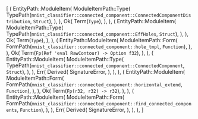 [
    (
        EntityPath::ModuleItem(
            ModuleItemPath::Type(
                TypePath(`mnist_classifier::connected_component::ConnectedComponentDistribution`, `Struct`),
            ),
        ),
        Ok(
            Term(`Type`),
        ),
    ),
    (
        EntityPath::ModuleItem(
            ModuleItemPath::Type(
                TypePath(`mnist_classifier::connected_component::EffHoles`, `Struct`),
            ),
        ),
        Ok(
            Term(`Type`),
        ),
    ),
    (
        EntityPath::ModuleItem(
            ModuleItemPath::Form(
                FormPath(`mnist_classifier::connected_component::hole_tmpl`, `Function`),
            ),
        ),
        Ok(
            Term(`Fp(Ref 'eval RawContour) -> Option f32`),
        ),
    ),
    (
        EntityPath::ModuleItem(
            ModuleItemPath::Type(
                TypePath(`mnist_classifier::connected_component::ConnectedComponent`, `Struct`),
            ),
        ),
        Err(
            Derived(
                SignatureError,
            ),
        ),
    ),
    (
        EntityPath::ModuleItem(
            ModuleItemPath::Form(
                FormPath(`mnist_classifier::connected_component::horizontal_extend`, `Function`),
            ),
        ),
        Ok(
            Term(`Fp(r32, r32) -> r32`),
        ),
    ),
    (
        EntityPath::ModuleItem(
            ModuleItemPath::Form(
                FormPath(`mnist_classifier::connected_component::find_connected_components`, `Function`),
            ),
        ),
        Err(
            Derived(
                SignatureError,
            ),
        ),
    ),
]